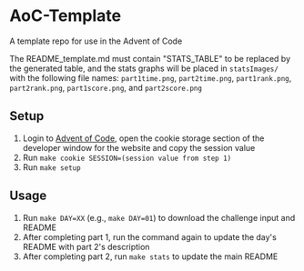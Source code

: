 # AoC-Template
A template repo for use in the Advent of Code

The README_template.md must contain "STATS_TABLE" to be replaced by the generated table, and the stats graphs will be placed in `statsImages/` with the following file names: `part1time.png`, `part2time.png`, `part1rank.png`, `part2rank.png`, `part1score.png`, and `part2score.png`

## Setup
1. Login to [Advent of Code](https://adventofcode.com), open the cookie storage section of the developer window for the website and copy the session value
1. Run `make cookie SESSION=(session value from step 1)`
1. Run `make setup`

## Usage
1. Run `make DAY=XX` (e.g., `make DAY=01`) to download the challenge input and README
1. After completing part 1, run the command again to update the day's README with part 2's description
3. After completing part 2, run `make stats` to update the main README
